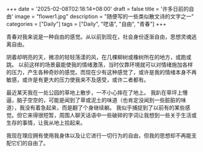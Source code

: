 +++
date = '2025-02-08T02:18:14+08:00'
draft = false
title = '许多日前的自由'
image = "flower1.jpg"
description = "随便写的一些类似散文诗的文字之一"
categories = ["Daily"]
tags = ["Daily", "呓语", "自由", "青春"]
+++

青春对我来说是一种自由的感觉。从以前到现在，社会身份逐渐自由，思想灵魂逃离自由。

阴着却明亮的天，微凉的轻轻荡漾的风，在几棵柳树或橡树所在的地方，或跑或跳。
以前这样的场景最能使我的情绪激荡，当时仅靠环境就可以对情绪施加各样的压力，产生各种奇妙的感觉。而现在少有这种感觉了，或许是我的情绪本身不再敏感，或许是有更大的压力使我来不及感受，或许二者都有。

最近某天我在一处公园的草地上散步，一不小心摔在了地上。
我趴在草坪上懵逼，脑子空空的，可能是闻到了草或泥土的味道（也肯定没闻到一些脏脏的味道），我没有着急起来，而是翻了个身继续躺。
我似乎捕捉到了以前有的某些感觉。但它来得很短暂，周围人聊天话语中一些破碎的字词让我想到一些关于生活或生存的事情，让我从地上拾起来。

我现在理应拥有使用我身体以及让它进行一切行为的自由，但我的思想却不再能支配它们的自由了。
